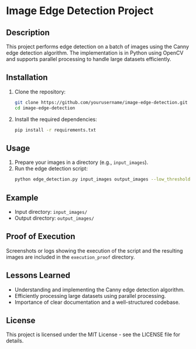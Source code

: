 # Image Edge Detection Project

## Description
This project performs edge detection on a batch of images using the Canny edge detection algorithm. The implementation is in Python using OpenCV and supports parallel processing to handle large datasets efficiently.

## Installation
1. Clone the repository:
    ```sh
    git clone https://github.com/yourusername/image-edge-detection.git
    cd image-edge-detection
    ```
2. Install the required dependencies:
    ```sh
    pip install -r requirements.txt
    ```

## Usage
1. Prepare your images in a directory (e.g., `input_images`).
2. Run the edge detection script:
    ```sh
    python edge_detection.py input_images output_images --low_threshold 100 --high_threshold 200
    ```

## Example
- Input directory: `input_images/`
- Output directory: `output_images/`

## Proof of Execution
Screenshots or logs showing the execution of the script and the resulting images are included in the `execution_proof` directory.

## Lessons Learned
- Understanding and implementing the Canny edge detection algorithm.
- Efficiently processing large datasets using parallel processing.
- Importance of clear documentation and a well-structured codebase.

## License
This project is licensed under the MIT License - see the LICENSE file for details.
